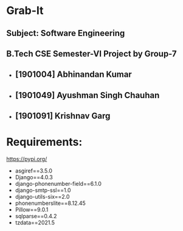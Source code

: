 
# Grab-It

## Subject: Software Engineering
## B.Tech CSE Semester-VI Project by Group-7
- 	## [1901004]	Abhinandan Kumar
- 	## [1901049]	Ayushman Singh Chauhan
- 	## [1901091]	Krishnav Garg

# Requirements:
https://pypi.org/

- asgiref==3.5.0
- Django==4.0.3
- django-phonenumber-field==6.1.0
- django-smtp-ssl==1.0
- django-utils-six==2.0
- phonenumberslite==8.12.45
- Pillow==9.0.1
- sqlparse==0.4.2
- tzdata==2021.5
